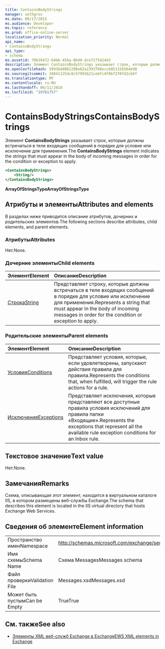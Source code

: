 ```yaml
---
title: ContainsBodyStrings
manager: sethgros
ms.date: 09/17/2015
ms.audience: Developer
ms.topic: reference
ms.prod: office-online-server
localization_priority: Normal
api_name:
- ContainsBodyStrings
api_type:
- schema
ms.assetid: 70639472-64bb-456a-8b40-dce727542443
description: Элемент ContainsBodyStrings указывает строк, которые должны встречаться в теле входящих сообщений в порядке для условие или исключение для применения.
ms.openlocfilehash: 5993bd4061298e82a2393768eccb051326564e98
ms.sourcegitcommit: 34041125dc8c5f993b21cebfc4f8b72f0fd2cb6f
ms.translationtype: MT
ms.contentlocale: ru-RU
ms.lasthandoff: 06/11/2018
ms.locfileid: "19761757"
---
```

# <a name="containsbodystrings"></a><span data-ttu-id="4e337-103">ContainsBodyStrings</span><span class="sxs-lookup"><span data-stu-id="4e337-103">ContainsBodyStrings</span></span>

<span data-ttu-id="4e337-104">Элемент **ContainsBodyStrings** указывает строк, которые должны встречаться в теле входящих сообщений в порядке для условие или исключение для применения.</span><span class="sxs-lookup"><span data-stu-id="4e337-104">The **ContainsBodyStrings** element indicates the strings that must appear in the body of incoming messages in order for the condition or exception to apply.</span></span> 
  
```XML
<ContainsBodyStrings>
    <String/>
</ContainsBodyStrings>
```

 <span data-ttu-id="4e337-105">**ArrayOfStringsType**</span><span class="sxs-lookup"><span data-stu-id="4e337-105">**ArrayOfStringsType**</span></span>
## <a name="attributes-and-elements"></a><span data-ttu-id="4e337-106">Атрибуты и элементы</span><span class="sxs-lookup"><span data-stu-id="4e337-106">Attributes and elements</span></span>

<span data-ttu-id="4e337-107">В разделах ниже приводится описание атрибутов, дочерних и родительских элементов.</span><span class="sxs-lookup"><span data-stu-id="4e337-107">The following sections describe attributes, child elements, and parent elements.</span></span>
  
### <a name="attributes"></a><span data-ttu-id="4e337-108">Атрибуты</span><span class="sxs-lookup"><span data-stu-id="4e337-108">Attributes</span></span>

<span data-ttu-id="4e337-109">Нет.</span><span class="sxs-lookup"><span data-stu-id="4e337-109">None.</span></span>
  
### <a name="child-elements"></a><span data-ttu-id="4e337-110">Дочерние элементы</span><span class="sxs-lookup"><span data-stu-id="4e337-110">Child elements</span></span>

|<span data-ttu-id="4e337-111">**Элемент**</span><span class="sxs-lookup"><span data-stu-id="4e337-111">**Element**</span></span>|<span data-ttu-id="4e337-112">**Описание**</span><span class="sxs-lookup"><span data-stu-id="4e337-112">**Description**</span></span>|
|:-----|:-----|
|[<span data-ttu-id="4e337-113">Строка</span><span class="sxs-lookup"><span data-stu-id="4e337-113">String</span></span>](string.md) <br/> |<span data-ttu-id="4e337-114">Представляет строку, которые должны встречаться в теле входящих сообщений в порядке для условие или исключение для применения.</span><span class="sxs-lookup"><span data-stu-id="4e337-114">Represents a string that must appear in the body of incoming messages in order for the condition or exception to apply.</span></span>  <br/> |
   
### <a name="parent-elements"></a><span data-ttu-id="4e337-115">Родительские элементы</span><span class="sxs-lookup"><span data-stu-id="4e337-115">Parent elements</span></span>

|<span data-ttu-id="4e337-116">**Элемент**</span><span class="sxs-lookup"><span data-stu-id="4e337-116">**Element**</span></span>|<span data-ttu-id="4e337-117">**Описание**</span><span class="sxs-lookup"><span data-stu-id="4e337-117">**Description**</span></span>|
|:-----|:-----|
|[<span data-ttu-id="4e337-118">Условия</span><span class="sxs-lookup"><span data-stu-id="4e337-118">Conditions</span></span>](conditions.md) <br/> |<span data-ttu-id="4e337-119">Представляет условия, которые, если удовлетворены, запускают действия правила для правила.</span><span class="sxs-lookup"><span data-stu-id="4e337-119">Represents the conditions that, when fulfilled, will trigger the rule actions for a rule.</span></span>  <br/> |
|[<span data-ttu-id="4e337-120">Исключения</span><span class="sxs-lookup"><span data-stu-id="4e337-120">Exceptions</span></span>](exceptions.md) <br/> |<span data-ttu-id="4e337-121">Представляет исключения, которые представляют все доступные правила условия исключений для правила папки «Входящие».</span><span class="sxs-lookup"><span data-stu-id="4e337-121">Represents the exceptions that represent all the available rule exception conditions for an Inbox rule.</span></span>  <br/> |
   
## <a name="text-value"></a><span data-ttu-id="4e337-122">Текстовое значение</span><span class="sxs-lookup"><span data-stu-id="4e337-122">Text value</span></span>

<span data-ttu-id="4e337-123">Нет.</span><span class="sxs-lookup"><span data-stu-id="4e337-123">None.</span></span>
  
## <a name="remarks"></a><span data-ttu-id="4e337-124">Замечания</span><span class="sxs-lookup"><span data-stu-id="4e337-124">Remarks</span></span>

<span data-ttu-id="4e337-125">Схема, описывающая этот элемент, находится в виртуальном каталоге IIS, в котором размещены веб-службы Exchange.</span><span class="sxs-lookup"><span data-stu-id="4e337-125">The schema that describes this element is located in the IIS virtual directory that hosts Exchange Web Services.</span></span>
  
## <a name="element-information"></a><span data-ttu-id="4e337-126">Сведения об элементе</span><span class="sxs-lookup"><span data-stu-id="4e337-126">Element information</span></span>

|||
|:-----|:-----|
|<span data-ttu-id="4e337-127">Пространство имен</span><span class="sxs-lookup"><span data-stu-id="4e337-127">Namespace</span></span>  <br/> |http://schemas.microsoft.com/exchange/services/2006/messages  <br/> |
|<span data-ttu-id="4e337-128">Имя схемы</span><span class="sxs-lookup"><span data-stu-id="4e337-128">Schema Name</span></span>  <br/> |<span data-ttu-id="4e337-129">Схема Messages</span><span class="sxs-lookup"><span data-stu-id="4e337-129">Messages schema</span></span>  <br/> |
|<span data-ttu-id="4e337-130">Файл проверки</span><span class="sxs-lookup"><span data-stu-id="4e337-130">Validation File</span></span>  <br/> |<span data-ttu-id="4e337-131">Messages.xsd</span><span class="sxs-lookup"><span data-stu-id="4e337-131">Messages.xsd</span></span>  <br/> |
|<span data-ttu-id="4e337-132">Может быть пустым</span><span class="sxs-lookup"><span data-stu-id="4e337-132">Can be Empty</span></span>  <br/> |<span data-ttu-id="4e337-133">True</span><span class="sxs-lookup"><span data-stu-id="4e337-133">True</span></span>  <br/> |
   
## <a name="see-also"></a><span data-ttu-id="4e337-134">См. также</span><span class="sxs-lookup"><span data-stu-id="4e337-134">See also</span></span>



- [<span data-ttu-id="4e337-135">Элементы XML веб-служб Exchange в Exchange</span><span class="sxs-lookup"><span data-stu-id="4e337-135">EWS XML elements in Exchange</span></span>](ews-xml-elements-in-exchange.md)

